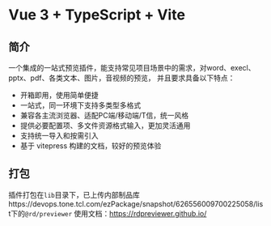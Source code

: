 # Vue 3 + TypeScript + Vite


## 简介
一个集成的一站式预览插件，能支持常见项目场景中的需求，对word、execl、pptx、pdf、各类文本、图片，音视频的预览，
并且要求具备以下特点：

- 开箱即用，使用简单便捷
- 一站式，同一环境下支持多类型多格式
- 兼容各主流浏览器、适配PC端/移动端/T信，统一风格
- 提供必要配置项、多文件资源格式输入，更加灵活通用
- 支持统一导入和按需引入
- 基于 vitepress 构建的文档，较好的预览体验

## 打包
插件打包在`lib`目录下，已上传内部制品库https://devops.tone.tcl.com/ezPackage/snapshot/626556009700225058/list下的`@rd/previewer`
使用文档：https://rdpreviewer.github.io/

